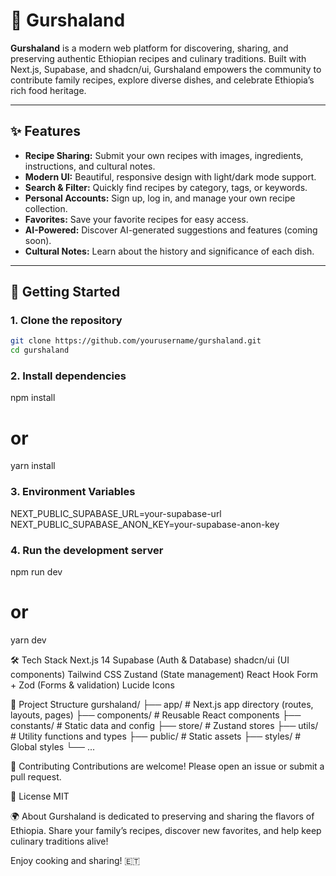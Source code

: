 # 🥘 Gurshaland

**Gurshaland** is a modern web platform for discovering, sharing, and preserving authentic Ethiopian recipes and culinary traditions. Built with Next.js, Supabase, and shadcn/ui, Gurshaland empowers the community to contribute family recipes, explore diverse dishes, and celebrate Ethiopia’s rich food heritage.

---

## ✨ Features

- **Recipe Sharing:** Submit your own recipes with images, ingredients, instructions, and cultural notes.
- **Modern UI:** Beautiful, responsive design with light/dark mode support.
- **Search & Filter:** Quickly find recipes by category, tags, or keywords.
- **Personal Accounts:** Sign up, log in, and manage your own recipe collection.
- **Favorites:** Save your favorite recipes for easy access.
- **AI-Powered:** Discover AI-generated suggestions and features (coming soon).
- **Cultural Notes:** Learn about the history and significance of each dish.

---

## 🚀 Getting Started

### 1. Clone the repository

```sh
git clone https://github.com/yourusername/gurshaland.git
cd gurshaland
```

### 2. Install dependencies
npm install
# or
yarn install


### 3. Environment Variables

NEXT_PUBLIC_SUPABASE_URL=your-supabase-url
NEXT_PUBLIC_SUPABASE_ANON_KEY=your-supabase-anon-key


### 4. Run the development server 
npm run dev
# or
yarn dev


🛠️ Tech Stack
Next.js 14
Supabase (Auth & Database)
shadcn/ui (UI components)
Tailwind CSS
Zustand (State management)
React Hook Form + Zod (Forms & validation)
Lucide Icons


📁 Project Structure
gurshaland/
├── app/                # Next.js app directory (routes, layouts, pages)
├── components/         # Reusable React components
├── constants/          # Static data and config
├── store/              # Zustand stores
├── utils/              # Utility functions and types
├── public/             # Static assets
├── styles/             # Global styles
└── ...



🤝 Contributing
Contributions are welcome! Please open an issue or submit a pull request.


📜 License
MIT

🌍 About
Gurshaland is dedicated to preserving and sharing the flavors of Ethiopia.
Share your family’s recipes, discover new favorites, and help keep culinary traditions alive!


Enjoy cooking and sharing! 🇪🇹

